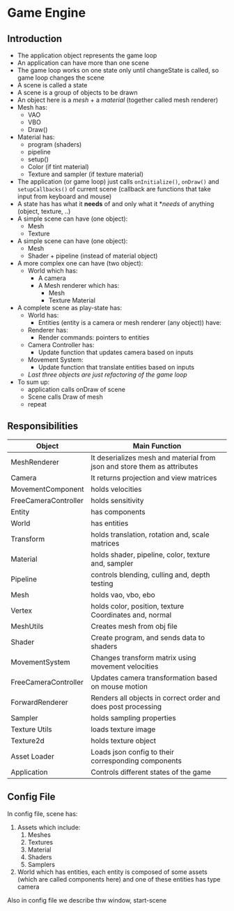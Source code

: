 # Game Engine

## Introduction

* The application object represents the game loop 
* An application can have more than one scene
* The game loop works on one state only until changeState is called, so game loop changes the scene
* A scene is called a state
* A scene is a group of objects to be drawn
* An object here is a *mesh* + a *material* (together called mesh renderer)
* Mesh has:
  - VAO
  - VBO
  - Draw()
* Material has:
  - program (shaders)
  - pipeline
  - setup()
  - Color (if tint material)
  - Texture and sampler (if texture material)
* The application (or game loop) just calls `onInitialize()`, `onDraw()`  and `setupCallbacks()` of current scene (callback are functions that take input from keyboard and mouse)
* A state has has what it **needs** of and only what it **needs* of anything (object, texture, ..)
* A simple scene can have (one object):
  - Mesh
  - Texture
* A simple scene can have (one object):
  - Mesh
  - Shader + pipeline (instead of material object)
* A more complex one can have (two object):
  - World which has:
    - A camera
    - A Mesh renderer which has:
        - Mesh
        - Texture Material
* A complete scene as play-state has:
  - World has:
    - Entities (entity is a camera or mesh renderer (any object)) have:
  - Renderer has:
    - Render commands: pointers to entities
  - Camera Controller has:
    - Update function that updates camera based on inputs
  - Movement System:
    - Update function that translate entities based on inputs
  - *Last three objects are just refactoring of the game loop*
* To sum up:
  * application calls onDraw of scene
  * Scene calls Draw of mesh
  * repeat


## Responsibilities

| Object | Main Function |
|--|--|
| MeshRenderer | It deserializes mesh and material from json and store them as attributes |
| Camera | It returns projection and view matrices |
| MovementComponent | holds velocities |
| FreeCameraController | holds sensitivity |
| Entity | has components |
| World | has entities |
| Transform | holds translation, rotation and, scale matrices |
| Material | holds shader, pipeline, color, texture and, sampler |
| Pipeline | controls blending, culling and, depth testing |
| Mesh | holds vao, vbo, ebo |
| Vertex | holds color, position, texture Coordinates and, normal |
| MeshUtils | Creates mesh from obj file |
| Shader | Create program, and sends data to shaders |
| MovementSystem | Changes transform matrix using movement velocities |
| FreeCameraController | Updates camera transformation based on mouse motion |
| ForwardRenderer | Renders all objects in correct order and does post processing |
| Sampler | holds sampling properties |
| Texture Utils | loads texture image |
| Texture2d | holds texture object |
| Asset Loader | Loads json config to their corresponding components |
| Application | Controls different states of the game |

## Config File

In config file, scene has:
1. Assets which include:
   1. Meshes
   2. Textures
   3. Material
   4. Shaders
   5. Samplers
2. World which has entities, each entity is composed of some assets (which are called components here) and one of these entities has type camera

Also in config file we describe thw window, start-scene

